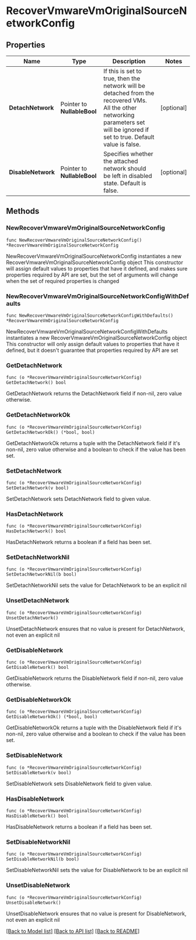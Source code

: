 # RecoverVmwareVmOriginalSourceNetworkConfig

## Properties

Name | Type | Description | Notes
------------ | ------------- | ------------- | -------------
**DetachNetwork** | Pointer to **NullableBool** | If this is set to true, then the network will be detached from the recovered VMs. All the other networking parameters set will be ignored if set to true. Default value is false. | [optional] 
**DisableNetwork** | Pointer to **NullableBool** | Specifies whether the attached network should be left in disabled state. Default is false. | [optional] 

## Methods

### NewRecoverVmwareVmOriginalSourceNetworkConfig

`func NewRecoverVmwareVmOriginalSourceNetworkConfig() *RecoverVmwareVmOriginalSourceNetworkConfig`

NewRecoverVmwareVmOriginalSourceNetworkConfig instantiates a new RecoverVmwareVmOriginalSourceNetworkConfig object
This constructor will assign default values to properties that have it defined,
and makes sure properties required by API are set, but the set of arguments
will change when the set of required properties is changed

### NewRecoverVmwareVmOriginalSourceNetworkConfigWithDefaults

`func NewRecoverVmwareVmOriginalSourceNetworkConfigWithDefaults() *RecoverVmwareVmOriginalSourceNetworkConfig`

NewRecoverVmwareVmOriginalSourceNetworkConfigWithDefaults instantiates a new RecoverVmwareVmOriginalSourceNetworkConfig object
This constructor will only assign default values to properties that have it defined,
but it doesn't guarantee that properties required by API are set

### GetDetachNetwork

`func (o *RecoverVmwareVmOriginalSourceNetworkConfig) GetDetachNetwork() bool`

GetDetachNetwork returns the DetachNetwork field if non-nil, zero value otherwise.

### GetDetachNetworkOk

`func (o *RecoverVmwareVmOriginalSourceNetworkConfig) GetDetachNetworkOk() (*bool, bool)`

GetDetachNetworkOk returns a tuple with the DetachNetwork field if it's non-nil, zero value otherwise
and a boolean to check if the value has been set.

### SetDetachNetwork

`func (o *RecoverVmwareVmOriginalSourceNetworkConfig) SetDetachNetwork(v bool)`

SetDetachNetwork sets DetachNetwork field to given value.

### HasDetachNetwork

`func (o *RecoverVmwareVmOriginalSourceNetworkConfig) HasDetachNetwork() bool`

HasDetachNetwork returns a boolean if a field has been set.

### SetDetachNetworkNil

`func (o *RecoverVmwareVmOriginalSourceNetworkConfig) SetDetachNetworkNil(b bool)`

 SetDetachNetworkNil sets the value for DetachNetwork to be an explicit nil

### UnsetDetachNetwork
`func (o *RecoverVmwareVmOriginalSourceNetworkConfig) UnsetDetachNetwork()`

UnsetDetachNetwork ensures that no value is present for DetachNetwork, not even an explicit nil
### GetDisableNetwork

`func (o *RecoverVmwareVmOriginalSourceNetworkConfig) GetDisableNetwork() bool`

GetDisableNetwork returns the DisableNetwork field if non-nil, zero value otherwise.

### GetDisableNetworkOk

`func (o *RecoverVmwareVmOriginalSourceNetworkConfig) GetDisableNetworkOk() (*bool, bool)`

GetDisableNetworkOk returns a tuple with the DisableNetwork field if it's non-nil, zero value otherwise
and a boolean to check if the value has been set.

### SetDisableNetwork

`func (o *RecoverVmwareVmOriginalSourceNetworkConfig) SetDisableNetwork(v bool)`

SetDisableNetwork sets DisableNetwork field to given value.

### HasDisableNetwork

`func (o *RecoverVmwareVmOriginalSourceNetworkConfig) HasDisableNetwork() bool`

HasDisableNetwork returns a boolean if a field has been set.

### SetDisableNetworkNil

`func (o *RecoverVmwareVmOriginalSourceNetworkConfig) SetDisableNetworkNil(b bool)`

 SetDisableNetworkNil sets the value for DisableNetwork to be an explicit nil

### UnsetDisableNetwork
`func (o *RecoverVmwareVmOriginalSourceNetworkConfig) UnsetDisableNetwork()`

UnsetDisableNetwork ensures that no value is present for DisableNetwork, not even an explicit nil

[[Back to Model list]](../README.md#documentation-for-models) [[Back to API list]](../README.md#documentation-for-api-endpoints) [[Back to README]](../README.md)


